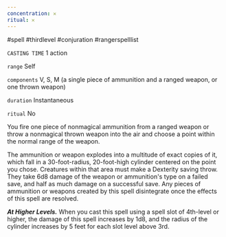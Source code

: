 ```yaml
---
concentration: 𐄂
ritual: 𐄂
---
```

#spell #thirdlevel #conjuration #rangerspelllist

`CASTING TIME`
1 action

`range`
Self

`components`
V, S, M (a single piece of ammunition and a ranged weapon, or one thrown weapon)

`duration`
Instantaneous

`ritual`
No

You fire one piece of nonmagical ammunition from a ranged weapon or throw a nonmagical thrown weapon into the air and choose a point within the normal range of the weapon.

The ammunition or weapon explodes into a multitude of exact copies of it, which fall in a 30-foot-radius, 20-foot-high cylinder centered on the point you chose. Creatures within that area must make a Dexterity saving throw. They take 6d8 damage of the weapon or ammunition's type on a failed save, and half as much damage on a successful save. Any pieces of ammunition or weapons created by this spell disintegrate once the effects of this spell are resolved.

_**At Higher Levels.**_ When you cast this spell using a spell slot of 4th-level or higher, the damage of this spell increases by 1d8, and the radius of the cylinder increases by 5 feet for each slot level above 3rd.
